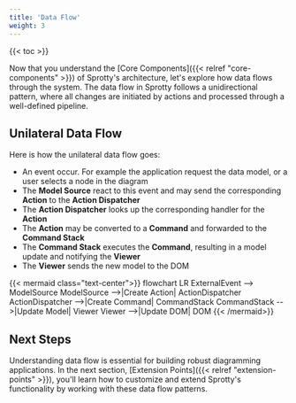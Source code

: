 ```yaml
---
title: 'Data Flow'
weight: 3
---
```


{{< toc >}}

Now that you understand the [Core Components]({{< relref "core-components" >}}) of Sprotty's architecture, let's explore how data flows through the system. The data flow in Sprotty follows a unidirectional pattern, where all changes are initiated by actions and processed through a well-defined pipeline.

## Unilateral Data Flow

Here is how the unilateral data flow goes:

- An event occur. For example the application request the data model, or a user selects a node in the diagram
- The **Model Source** react to this event and may send the corresponding **Action** to the **Action Dispatcher**
- The **Action Dispatcher** looks up the corresponding handler for the **Action**
- The **Action** may be converted to a **Command** and forwarded to the **Command Stack**
- The **Command Stack** executes the **Command**, resulting in a model update and notifying the **Viewer**
- The **Viewer** sends the new model to the DOM

{{< mermaid class="text-center">}}
flowchart LR
    ExternalEvent --> ModelSource
    ModelSource -->|Create Action| ActionDispatcher
    ActionDispatcher -->|Create Command| CommandStack
    CommandStack -->|Update Model| Viewer
    Viewer -->|Update DOM| DOM
{{< /mermaid>}}

## Next Steps

Understanding data flow is essential for building robust diagramming applications. In the next section, [Extension Points]({{< relref "extension-points" >}}), you'll learn how to customize and extend Sprotty's functionality by working with these data flow patterns.
